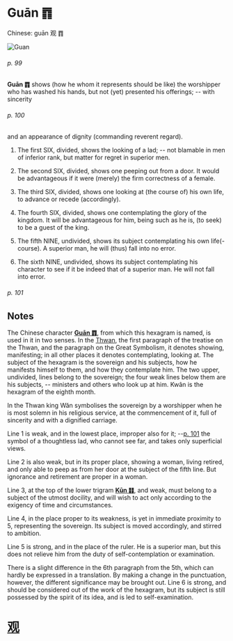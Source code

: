 # Guān ䷓

Chinese: guān 观 ䷓

![Guan](https://88o.io/wp-content/uploads/2018/09/20-e8a782guan.jpg)

###### p. 99

**Guān ䷓** shows (how he whom it represents should be like) the worshipper who has washed his hands,
but not (yet) presented his offerings; -- with sincerity

###### p. 100

and an appearance of dignity (commanding reverent regard).

1. The first SIX, divided, shows the looking of a lad; -- not blamable in men of inferior rank, but matter for regret in superior men.

2. The second SIX, divided, shows one peeping out from a door. It would be advantageous if it were (merely) the firm correctness of a female.

3. The third SIX, divided, shows one looking at (the course of) his own life, to advance or recede (accordingly).

4. The fourth SIX, divided, shows one contemplating the glory of the kingdom. It will be advantageous for him, being such as he is, (to seek) to be a guest of the king.

5. The fifth NINE, undivided, shows its subject contemplating his own life(-course). A superior man, he will (thus) fall into no error.

6. The sixth NINE, undivided, shows its subject contemplating his character to see if it be indeed that of a superior man. He will not fall into error.

###### p. 101

## Notes

The Chinese character [**Guān ䷓**](e8a782guan.md), from which this hexagram is named, is used in it in two senses. In the [Thwan](https://sacred-texts.com/cfu/conf1.htm), the first paragraph of the treatise on the Thwan, and the paragraph on the Great Symbolism, it denotes showing, manifesting; in all other places it denotes contemplating, looking at. The subject of the hexagram is the sovereign and his subjects, how he manifests himself to them, and how they contemplate him. The two upper, undivided, lines belong to the sovereign; the four weak lines below them are his subjects, -- ministers and others who look up at him. Kwân is the hexagram of the eighth month.

In the Thwan king Wăn symbolises the sovereign by a worshipper when he is most solemn in his religious service, at the commencement of it, full of sincerity and with a dignified carriage.

Line 1 is weak, and in the lowest place, improper also for it; --[p. 101](#p-101) the symbol of a thoughtless lad, who cannot see far, and takes only superficial views.

Line 2 is also weak, but in its proper place, showing a woman, living retired, and only able to peep as from her door at the subject of the fifth line. But ignorance and retirement are proper in a woman.

Line 3, at the top of the lower trigram [**Kūn ䷁**](./e59da4kun.md), and weak, must belong to a subject of the utmost docility, and will wish to act only according to the exigency of time and circumstances.

Line 4, in the place proper to its weakness, is yet in immediate proximity to 5, representing the sovereign. Its subject is moved accordingly, and stirred to ambition.

Line 5 is strong, and in the place of the ruler. He is a superior man, but this does not relieve him from the duty of self-contemplation or examination.

There is a slight difference in the 6th paragraph from the 5th, which can hardly be expressed in a translation. By making a change in the punctuation, however, the different significance may be brought out. Line 6 is strong, and should be considered out of the work of the hexagram, but its subject is still possessed by the spirit of its idea, and is led to self-examination.

# [观](./e8a782guan_cn.md)
